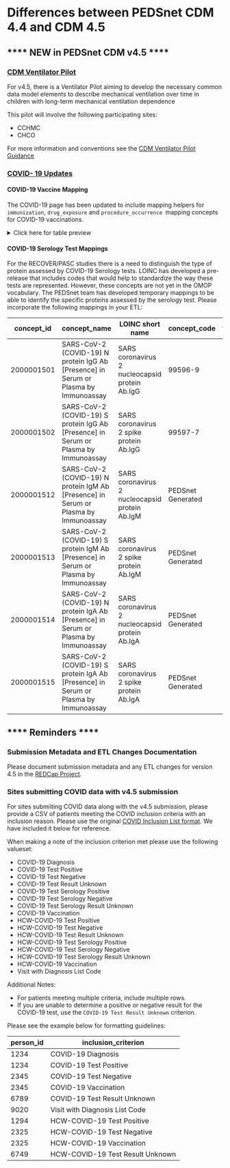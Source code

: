 # Differences between PEDSnet CDM 4.4 and CDM 4.5

## **** NEW in PEDSnet CDM v4.5 ****

### [CDM Ventilator Pilot](https://github.com/PEDSnet/Data_Models/blob/master/PEDSnet/docs/CDM%20Ventilator%20Pilot/Ventilator%20Pilot%20Guidance.md)

For v4.5, there is a Ventilator Pilot aiming to develop the necessary common data model elements to describe mechanical ventilation over time in children with long-term mechanical ventilation dependence

This pilot will involve the following participating sites:

- CCHMC
- CHCO

For more information and conventions see the [CDM Ventilator Pilot Guidance](https://github.com/PEDSnet/Data_Models/blob/master/PEDSnet/docs/CDM%20Ventilator%20Pilot/Ventilator%20Pilot%20Guidance.md)

### [COVID- 19 Updates](https://github.com/PEDSnet/Data_Models/blob/master/PEDSnet/docs/Study%20Cohorts/COVID-19%20Cohort.md)

#### COVID-19 Vaccine Mapping

The COVID-19 page has been updated to include mapping helpers for `immunization`, `drug_exposure` and `procedure_occurrence `mapping concepts for COVID-19 vaccinations.

<details><summary>Click here for table preview</summary>

Procedure_concept_id|	Procedure_concept_code|	Procedure Vocabulary|	Drug_concept_id|	Drug Concept Name|	Drug Vocabulary|	immunization_concept Id |Immunization Concept Name	|immunization_concept_code	|Immunization Vocabulary
---|---|---|---|---|---|---|---|---|---
Pfizer-Biontech|	766238|	91300|	CPT4|	37003436	|SARS-CoV-2 (COVID-19) vaccine, mRNA-BNT162b2 0.1 MG/ML Injectable Suspension|	RxNorm	|724907	|SARS-COV-2 (COVID-19) vaccine, mRNA, spike protein, LNP, preservative free, 30 mcg/0.3mL dose|	208|	CVX
Pfizer-Biontech|	759736|	91305|	CPT4|	37003436	|Tris-sucrose formula, 30 mcg/0.3 mL for ages 12+|	RxNorm	|702677	|SARS-COV-2 (COVID-19) vaccine, mRNA, spike protein, LNP, preservative free, 30 mcg/0.3mL dose, tris-sucrose formulation|	217|	CVX
Pfizer-Biontech|	759738|	91307|	CPT4|	37003436	|Tris-sucrose formula, 10 mcg/0.2 mL for ages 5 yrs to < 12 yrs|	RxNorm	|702678	|SARS-COV-2 (COVID-19) vaccine, mRNA, spike protein, LNP, preservative free, 10 mcg/0.2mL dose, tris-sucrose formulation|	218|	CVX  
Moderna |	766239|	91301|	CPT4	|37003518|	SARS-CoV-2 (COVID-19) vaccine, mRNA-1273 0.2 MG/ML Injectable Suspension|	RxNorm	|724906|	SARS-COV-2 (COVID-19) vaccine, mRNA, spike protein, LNP, preservative free, 100 mcg/0.5mL dose	|207|	CVX
AstraZeneca |	766240|	91302|	CPT4|	1230962|	AZD1222 Astrazeneca COVID-19 vaccine, DNA, spike protein, chimpanzee adenovirus Oxford 1 (ChAdOx1) vector, preservative free, 5x1010 viral particles/0.5mL dosage, for intramuscular use|	NDC	|724905	|SARS-COV-2 (COVID-19) vaccine, vector non-replicating, recombinant spike protein-ChAdOx1, preservative free, 0.5 mL|	210|	CVX
Janssen|766241|	91303|	CPT4	|739906|	SARS-COV-2 (COVID-19) vaccine, vector - Ad26 100000000000 UNT/ML Injectable Suspension|	RxNorm|	702866|	SARS-COV-2 (COVID-19) vaccine, vector non-replicating, recombinant spike protein-Ad26, preservative free, 0.5 mL	|212|	CVX
COVID -19 Vaccine (Unknown/Not Specified) |||		|	|	||724904|	SARS-COV-2 (COVID-19) vaccine, UNSPECIFIED	|213|	CVX

</details>
   
#### COVID-19 Serology Test Mappings

For the RECOVER/PASC studies there is a need to distinguish the type of protein assessed by COVID-19 Serology tests. LOINC has developed a pre-release that includes codes that would help to standardize the way these tests are represented. However, these concepts are not yet in the OMOP vocabulary. The PEDSnet team has developed temporary mappings to be able to identify the specific proteins assessed by the serology test. Please incorporate the following mappings in your ETL:
   
concept_id|concept_name|LOINC short name|concept_code|vocabulary_id
---|---|---|---|---
2000001501|SARS-CoV-2 (COVID-19) N protein IgG Ab [Presence] in Serum or Plasma by Immunoassay|SARS coronavirus 2 nucleocapsid protein Ab.IgG|99596-9|LOINC
2000001502|SARS-CoV-2 (COVID-19) S protein IgG Ab [Presence] in Serum or Plasma by Immunoassay|SARS coronavirus 2 spike protein Ab.IgG|99597-7|LOINC
2000001512|SARS-CoV-2 (COVID-19) N protein IgM Ab [Presence] in Serum or Plasma by Immunoassay|SARS coronavirus 2 nucleocapsid protein Ab.IgM|PEDSnet Generated|LOINC
2000001513|SARS-CoV-2 (COVID-19) S protein IgM Ab [Presence] in Serum or Plasma by Immunoassay|SARS coronavirus 2 spike protein Ab.IgM|PEDSnet Generated|LOINC
2000001514|SARS-CoV-2 (COVID-19) N protein IgA Ab [Presence] in Serum or Plasma by Immunoassay|SARS coronavirus 2 nucleocapsid protein Ab.IgA|PEDSnet Generated|LOINC
2000001515|SARS-CoV-2 (COVID-19) S protein IgA Ab [Presence] in Serum or Plasma by Immunoassay|SARS coronavirus 2 spike protein Ab.IgA|PEDSnet Generated|LOINC


## **** Reminders ****

### Submission Metadata and ETL Changes Documentation

Please document submission metadata and any ETL changes for version 4.5 in the [REDCap Project](https://redcap.chop.edu/redcap_v10.3.2/DataEntry/record_status_dashboard.php?pid=38566).

### Sites submitting COVID data with v4.5 submission

For sites submiiting COVID data along with the v4.5 submission, please provide a CSV of patients meeting the COVID inclusion criteria with an inclusion reason. Please use the original [COVID Inclusion List format](https://github.com/PEDSnet/Data_Models/blob/master/PEDSnet/docs/Study%20Cohorts/COVID-19%20Cohort.md#initial-patient-list-due-april-3rd-2020). We have included it below for reference.

When making a note of the inclusion criterion met please use the following valueset:

<ul>
<li>COVID-19 Diagnosis</li>
<li>COVID-19 Test Positive</li>
<li>COVID-19 Test Negative</li>
<li>COVID-19 Test Result Unknown</li>
<li>COVID-19 Test Serology Positive</li>
<li>COVID-19 Test Serology Negative</li>
<li>COVID-19 Test Serology Result Unknown</li>
<li>COVID-19 Vaccination</li>
<li>HCW-COVID-19 Test Positive</li>
<li>HCW-COVID-19 Test Negative</li>
<li>HCW-COVID-19 Test Result Unknown</li>
<li>HCW-COVID-19 Test Serology Positive</li>
<li>HCW-COVID-19 Test Serology Negative</li>
<li>HCW-COVID-19 Test Serology Result Unknown</li>
<li>HCW-COVID-19 Vaccination</li>
<li>Visit with Diagnosis List Code</li></ul>

Additional Notes:
- For patients meeting multiple criteria, include multiple rows.
- If you are unable to determine a positive or negative result for the COVID-19 test, use the `COVID-19 Test Result Unknown` criterion.

Please see the example below for formatting guidelines:

person_id|inclusion_criterion
---|---
1234|COVID-19 Diagnosis
1234|COVID-19 Test Positive
2345|COVID-19 Test Negative
2345|COVID-19 Vaccination
6789|COVID-19 Test Result Unknown
9020|Visit with Diagnosis List Code
1294|HCW-COVID-19 Test Positive
2325|HCW-COVID-19 Test Negative
2325|HCW-COVID-19 Vaccination
6749|HCW-COVID-19 Test Result Unknown
